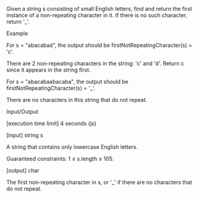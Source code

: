 Given a string s consisting of small English letters, find and return the first instance of a non-repeating character in it. If there is no such character, return '\_'.

Example

For s = "abacabad", the output should be
firstNotRepeatingCharacter(s) = 'c'.

There are 2 non-repeating characters in the string: 'c' and 'd'. Return c since it appears in the string first.

For s = "abacabaabacaba", the output should be
firstNotRepeatingCharacter(s) = '\_'.

There are no characters in this string that do not repeat.

Input/Output

[execution time limit] 4 seconds (js)

[input] string s

A string that contains only lowercase English letters.

Guaranteed constraints:
1 ≤ s.length ≤ 105.

[output] char

The first non-repeating character in s, or '\_' if there are no characters that do not repeat.
